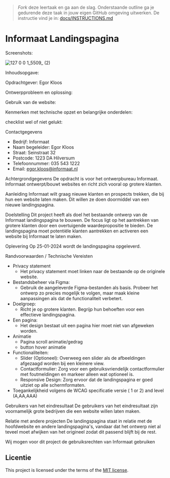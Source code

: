 > _Fork_ deze leertaak en ga aan de slag. Onderstaande outline ga je gedurende deze taak in jouw eigen GitHub omgeving uitwerken. De instructie vind je in: [docs/INSTRUCTIONS.md](docs/INSTRUCTIONS.md)

# Informaat Landingspagina 

Screenshots:

![127 0 0 1_5509_ (2)](https://github.com/Akikosophia/the-startup-responsive-interactieve-website/assets/144008863/0f9f65d5-246c-40b2-a3fc-770b0457b074)


Inhoudsopgave:

Opdrachtgever: Egor Kloos

Ontwerpprobleem en oplossing:

Gebruik van de website:

Kenmerken met technische opzet en belangrijke onderdelen:

checklist wel of niet gelukt:


Contactgegevens
* Bedrijf: Informaat
* Naam begeleider: Egor Kloos
* Straat: Seinstraat 32
* Postcode: 1223 DA Hilversum
* Telefoonnummer: 035 543 1222
* Email: egor.kloos@informaat.nl

Achtergrondgegevens
De opdracht is voor het ontwerpbureau Informaat. Informaat ontwerpt/bouwt websites en richt zich vooral op grotere klanten.

Aanleiding
Informaat wilt graag nieuwe klanten en prospects trekken, die bij hun een website laten maken. Dit willen ze doen doormiddel van een nieuwe landingspagina.

Doelstelling
Dit project heeft als doel het bestaande ontwerp van de Informaat landingspagina te bouwen. De focus ligt op het aantrekken van grotere klanten door een overtuigende waardepropositie te bieden. De landingspagina moet potentiële klanten aantrekken en activeren een website bij Informaat te laten maken.

Oplevering
Op 25-01-2024 wordt de landingspagina opgeleverd.

Randvoorwaarden / Technische Vereisten
* Privacy statement
    * Het privacy statement moet linken naar de bestaande op de originele website.
* Bestandsbeheer via Figma:
    * Gebruik de aangeleverde Figma-bestanden als basis. Probeer het ontwerp zo precies mogelijk te volgen, maar maak kleine aanpassingen als dat de functionaliteit verbetert.
* Doelgroep:
    * Richt je op grotere klanten. Begrijp hun behoeften voor een effectieve landingspagina.
* Een pagina:
    * Het design bestaat uit een pagina hier moet niet van afgeweken worden.
* Animatie
    * Pagina scroll animatie/gedrag
    * button hover animatie
* Functionaliteiten:
    * Slider (Optioneel): Overweeg een slider als de afbeeldingen afgezaagd worden bij een kleinere view.
    * Contactformulier: Zorg voor een gebruiksvriendelijk contactformulier met foutmeldingen en markeer alleen wat optioneel is.
    * Responsive Design: Zorg ervoor dat de landingspagina er goed uitziet op alle schermformaten.
* Toegankelijkheid volgens de WCAG specificatie versie ( 1 or 2) and level (A,AA,AAA) 

Gebruikers van het eindresultaat
De gebruikers van het eindresultaat zijn voornamelijk grote bedrijven die een website willen laten maken.

Relatie met andere projecten
De landingspagina staat in relatie met de hoofdwebsite en andere landingspagina's, vandaar dat het ontwerp niet al teveel moet afwijken van het origineel zodat dit passend blijft bij de rest.

Wij mogen voor dit project de gebruiksrechten van Informaat gebruiken

## Licentie

This project is licensed under the terms of the [MIT license](./LICENSE).


